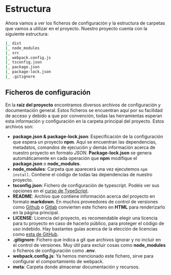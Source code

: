 # Estructura

Ahora vamos a ver los ficheros de configuración y la estructura de carpetas que vamos a utilizar en el proyecto.
Nuestro proyecto cuenta con la siguiente estructura:

```bash
|_ dist
|_ node_modules
|_ src
|_ webpack.config.js
|_ tsconfig.json
|_ package.json
|_ package-lock.json
|_ .gitignore
```

## Ficheros de configuración

En la **raíz del proyecto** encontramos diversos archivos de configuración y documentación general. Estos ficheros se encuentran aquí por su facilidad de acceso y debido a que por convención, todas las herramientas esperan esta información y configuración en la carpeta principal del proyecto. Estos archivos son:

* **package.json & package-lock.json**: Especificación de la configuración que espera un proyecto **npm**. Aquí se encuentran las dependencias, metadatos, comandos de ejecución y demás información acerca de nuestro proyecto en formato *JSON*. **Package-lock.json** se genera automáticamente en cada operación que **npm** modifique el **package.json** o **node_modules**.
* **node_modules**: Carpeta que aparecerá una vez ejecutemos `npm install`. Contiene el código de todas las dependencias de nuestro proyecto.
* **tsconfig.json**: Fichero de configuración de typescript. Podéis ver sus opciones en el [curso de TypeScript](https://javascript-course-threepoints.netlify.app/typescript/3_entorno/index.html).
* **README**: Archivo que contiene información acerca del proyecto en formato **markdown**. En muchos proveedores de control de versiones como [Github](https://github.com) o [Gitlab](https://about.gitlab.com) convierten este fichero en **HTML** para renderizarlo en la página principal.
* **LICENSE**: Licencia del proyecto, es recomendable elegir una licencia para tu proyecto en caso de hacerlo público, para proteger el código de uso indebido. Hay bastantes guías acerca de la elección de licencias como [esta de GitHub](https://docs.github.com/en/repositories/managing-your-repositorys-settings-and-features/customizing-your-repository/licensing-a-repository).
* **.gitignore**: Fichero que indica a git que archivos ignorar y no incluir en el control de versiones. Muy útil para excluir cosas como **node_modules** o ficheros de configuración como **.env**.
* **webpack.config.js**: Ya hemos mencionado este fichero, sirve para configurar el comportamiento de webpack.
* **meta**: Carpeta donde almacenar documentación y recursos.